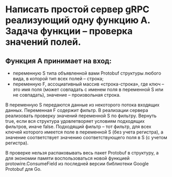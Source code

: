  # Написать простой сервер gRPC реализующий одну функцию A. Задача функции – проверка значений полей.  
 ## Функция A принимает на вход: 
 - переменную S типа объявленной вами Protobuf структуры любого вида, в которой тип всех полей – строка; 
 - переменную F, ассоциативный массив «строка-строка», где ключ – это имя поля (может совпадать с именем поля в переменной S или не совпадать), значение – произвольная строка. 
 
  В переменную S передаются данные из некоторого потока входящих данных. Переменная F содержит фильтр. 
  В реализации сервера реализовать проверку значений переменной S по фильтру. 
  Вернуть true, если вся структура удовлетворяет условиям подходящих фильтров, иначе false. Подходящий фильтр – тот фильтр, для всех    ключей которого имеется поле в переменной S (без учета регистра), а значение соответствует значению соответствующего поля в S (с учетом регистра). 
 
 В проверке нельзя распаковывать весь пакет Protobuf в структуру, а для экономии памяти воспользоваться новой функцией protowire.ConsumeField из последней версии библиотеки Google Protobuf для Go. 
 
